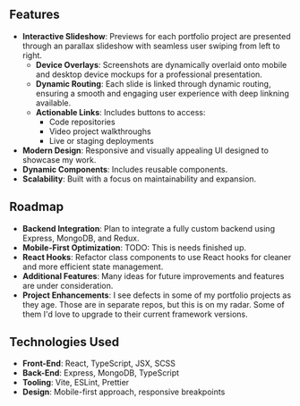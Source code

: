 ## Features

- **Interactive Slideshow**: Previews for each portfolio project are presented through an parallax slideshow with seamless user swiping from left to right.
  - **Device Overlays**: Screenshots are dynamically overlaid onto mobile and desktop device mockups for a professional presentation.
  - **Dynamic Routing**: Each slide is linked through dynamic routing, ensuring a smooth and engaging user experience with deep linkning available.
  - **Actionable Links**: Includes buttons to access:
    - Code repositories
    - Video project walkthroughs
    - Live or staging deployments
- **Modern Design**: Responsive and visually appealing UI designed to showcase my work.
- **Dynamic Components**: Includes reusable components.
- **Scalability**: Built with a focus on maintainability and expansion.

## Roadmap

- **Backend Integration**: Plan to integrate a fully custom backend using Express, MongoDB, and Redux.
- **Mobile-First Optimization**: TODO: This is needs finished up.
- **React Hooks**: Refactor class components to use React hooks for cleaner and more efficient state management.
- **Additional Features**: Many ideas for future improvements and features are under consideration.
- **Project Enhancements**: I see defects in some of my portfolio projects as they age. Those are in separate repos, but this is on my radar. Some of them I'd love to upgrade to their current framework versions.

## Technologies Used

- **Front-End**: React, TypeScript, JSX, SCSS
- **Back-End**: Express, MongoDB, TypeScript
- **Tooling**: Vite, ESLint, Prettier
- **Design**: Mobile-first approach, responsive breakpoints
